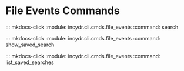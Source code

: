 # File Events Commands

::: mkdocs-click
    :module: incydr.cli.cmds.file_events
    :command: search

::: mkdocs-click
    :module: incydr.cli.cmds.file_events
    :command: show_saved_search

::: mkdocs-click
    :module: incydr.cli.cmds.file_events
    :command: list_saved_searches
